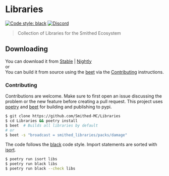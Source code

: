 # Libraries

[![Code style: black](https://img.shields.io/badge/code%20style-black-000000.svg)](https://github.com/psf/black)
[![Discord](https://img.shields.io/discord/511303648119226382?color=%236d82cc&label=Discord&logo=discord&logoColor=white)](https://discord.gg/gkp6UqEUph)

> Collection of Libraries for the Smithed Ecosystem

## Downloading

You can download it from [Stable](https://smithed.dev/libraries) | [Nightly](https://nightly.link/Smithed-MC/Libraries/workflows/nightly-build/main/packs.zip)<br/>
or<br/>
You can build it from source using the [beet](https://github.com/mcbeet/beet) via the [Contributing](#contributing) instructions.

### Contributing

Contributions are welcome. Make sure to first open an issue discussing the problem or the new feature before creating a pull request. This project uses [poetry](https://python-poetry.org/) and [beet](https://mcbeet.dev) for building and publishing to pypi.

```bash
$ git clone https://github.com/Smithed-MC/Libraries
$ cd Libraries && poetry install
$ beet  # Builds all libraries by default
# or
$ beet -s "broadcast = smithed_libraries/packs/damage"
```

The code follows the [black](https://github.com/psf/black) code style. Import statements are sorted with [isort](https://pycqa.github.io/isort/).

```bash
$ poetry run isort libs
$ poetry run black libs
$ poetry run black --check libs
```
